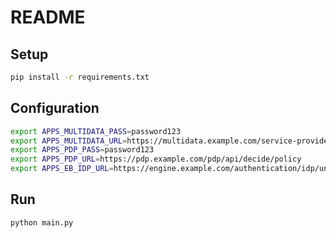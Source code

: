 # README

## Setup
```bash
pip install -r requirements.txt
```

## Configuration
```bash
export APPS_MULTIDATA_PASS=password123
export APPS_MULTIDATA_URL=https://multidata.example.com/service-providers.json
export APPS_PDP_PASS=password123
export APPS_PDP_URL=https://pdp.example.com/pdp/api/decide/policy
export APPS_EB_IDP_URL=https://engine.example.com/authentication/idp/unsolicited-single-sign-on
```

## Run
```bash
python main.py
```

